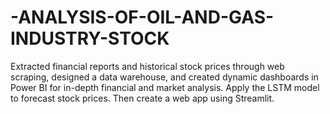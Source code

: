 # -ANALYSIS-OF-OIL-AND-GAS-INDUSTRY-STOCK
Extracted financial reports and historical stock prices through web scraping, designed a data warehouse, and created dynamic dashboards in Power BI for in-depth financial and market analysis. Apply the LSTM model to forecast stock prices. Then create a web app using Streamlit.
